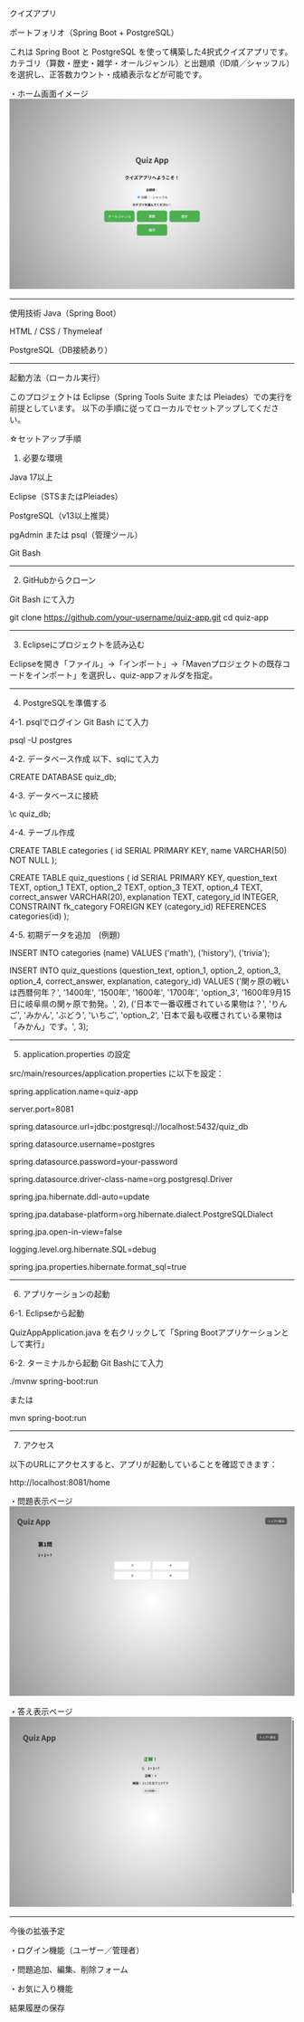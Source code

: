 クイズアプリ

ポートフォリオ（Spring Boot + PostgreSQL）

これは Spring Boot と PostgreSQL を使って構築した4択式クイズアプリです。
カテゴリ（算数・歴史・雑学・オールジャンル）と出題順（ID順／シャッフル）を選択し、正答数カウント・成績表示などが可能です。


・ホーム画面イメージ
![クイズアプリのトップページ](./QuizAppSS01.png)

---

使用技術
Java（Spring Boot）

HTML / CSS / Thymeleaf

PostgreSQL（DB接続あり）

---

起動方法（ローカル実行）

このプロジェクトは Eclipse（Spring Tools Suite または Pleiades）での実行を前提としています。
以下の手順に従ってローカルでセットアップしてください。

☆セットアップ手順

1. 必要な環境

Java 17以上

Eclipse（STSまたはPleiades）

PostgreSQL（v13以上推奨）

pgAdmin または psql（管理ツール）

Git Bash

---
2. GitHubからクローン

Git Bash にて入力

git clone https://github.com/your-username/quiz-app.git
cd quiz-app

---

3. Eclipseにプロジェクトを読み込む

Eclipseを開き「ファイル」→「インポート」→「Mavenプロジェクトの既存コードをインポート」を選択し、quiz-appフォルダを指定。

---

4. PostgreSQLを準備する

4-1. psqlでログイン
Git Bash にて入力

psql -U postgres

4-2. データベース作成
以下、sqlにて入力

CREATE DATABASE quiz_db;

4-3. データベースに接続

\c quiz_db;

4-4. テーブル作成

CREATE TABLE categories (
    id SERIAL PRIMARY KEY,
    name VARCHAR(50) NOT NULL
);

CREATE TABLE quiz_questions (
    id SERIAL PRIMARY KEY,
    question_text TEXT,
    option_1 TEXT,
    option_2 TEXT,
    option_3 TEXT,
    option_4 TEXT,
    correct_answer VARCHAR(20),
    explanation TEXT,
    category_id INTEGER,
    CONSTRAINT fk_category FOREIGN KEY (category_id) REFERENCES categories(id)
);

4-5. 初期データを追加　(例題)

INSERT INTO categories (name) VALUES ('math'), ('history'), ('trivia');

INSERT INTO quiz_questions (question_text, option_1, option_2, option_3, option_4, correct_answer, explanation, category_id) VALUES
('関ヶ原の戦いは西暦何年？', '1400年', '1500年', '1600年', '1700年', 'option_3', '1600年9月15日に岐阜県の関ヶ原で勃発。', 2),
('日本で一番収穫されている果物は？', 'りんご', 'みかん', 'ぶどう', 'いちご', 'option_2', '日本で最も収穫されている果物は「みかん」です。', 3);

---
5. application.properties の設定

src/main/resources/application.properties に以下を設定：

spring.application.name=quiz-app

server.port=8081

spring.datasource.url=jdbc:postgresql://localhost:5432/quiz_db

spring.datasource.username=postgres

spring.datasource.password=your-password

spring.datasource.driver-class-name=org.postgresql.Driver

spring.jpa.hibernate.ddl-auto=update

spring.jpa.database-platform=org.hibernate.dialect.PostgreSQLDialect

spring.jpa.open-in-view=false

logging.level.org.hibernate.SQL=debug

spring.jpa.properties.hibernate.format_sql=true

---
6. アプリケーションの起動

6-1. Eclipseから起動

QuizAppApplication.java を右クリックして「Spring Bootアプリケーションとして実行」

6-2. ターミナルから起動
Git Bashにて入力

./mvnw spring-boot:run

または

mvn spring-boot:run

---
7. アクセス

以下のURLにアクセスすると、アプリが起動していることを確認できます：

http://localhost:8081/home

・問題表示ページ
![クイズアプリの問題表示ページ](./QuizAppSS02.png)


・答え表示ページ
![クイズアプリの答え表示ページ](./QuizAppSS03.png)

---
今後の拡張予定

・ログイン機能（ユーザー／管理者）

・問題追加、編集、削除フォーム

・お気に入り機能

結果履歴の保存
